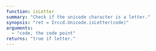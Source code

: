 ```yaml
---
function: isLetter
summary: "Check if the unicode character is a letter."
synopsis: "ret = Irccd.Unicode.isLetter(code)"
arguments:
  - "code, the code point"
returns: "true if letter."
---
```


